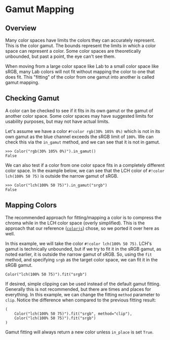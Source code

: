 # Gamut Mapping

## Overview

Many color spaces have limits the colors they can accurately represent. This is the color gamut. The bounds represent
the limits in which a color space can represent a color. Some color spaces are theoretically unbounded, but past a
point, the eye can't see them.

When moving from a large color space like Lab to a small color space like sRGB, many Lab colors will not fit without
mapping the color to one that does fit. This "fitting" of the color from one gamut into another is called gamut mapping.

## Checking Gamut

A color can be checked to see if it fits in its own gamut or the gamut of another color space. Some color spaces may
have suggested limits for usability purposes, but may not have actual limits.

Let's assume we have a color `#!color rgb(30% 105% 0%)` which is not in its own gamut as the blue channel exceeds the
sRGB limit of `100%`. We can check this via the `in_gamut` method, and we can see that it is not in gamut.

```pycon3
>>> Color("rgb(30% 105% 0%)").in_gamut()
False
```

We can also test if a color from one color space fits in a completely different color space. In the example below, we
can see that the LCH color of `#!color lch(100% 50 75)` is outside the narrow gamut of sRGB.

```pycon3
>>> Color("lch(100% 50 75)").in_gamut("srgb")
False
```

## Mapping Colors

The recommended approach for fitting/mapping a color is to compress the chroma while in the LCH color space (overly
simplified). This is the approach that our reference ([`colorjs`](https://colorjs.io/)) chose, so we ported it over here
as well.

In this example, we will take the color `#!color lch(100% 50 75)`. LCH's gamut is technically unbounded, but if we try
to fit it in the sRGB gamut, as noted earlier, it is outside the narrow gamut of sRGB. So, using the `fit` method, and
specifying `srgb` as the target color space, we can fit it in the sRGB gamut.

```color
Color("lch(100% 50 75)").fit("srgb")
```

If desired, simple clipping can be used instead of the default gamut fitting. Generally this is not recommended, but
there are times and places for everything. In this example, we can change the fitting `method` parameter to `clip`.
Notice the difference when compared to the previous fitting result:

```color
(
    Color("lch(100% 50 75)").fit("srgb", method="clip"),
    Color("lch(100% 50 75)").fit("srgb")
)
```

Gamut fitting will always return a new color unless `in_place` is set `True`.
